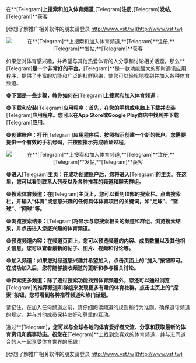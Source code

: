 在**[Telegram]**上搜索和加入体育频道,**[Telegram]**注册,**[Telegram]**发帖,**[Telegram]**获客

[😍想了解推广相关软件的朋友请登录 http://www.vst.tw](http://www.vst.tw)

 <center><img src="https://vst.tw/MP4/tuiguang/png/6.png" alt="在**[Telegram]**上搜索和加入体育频道,**[Telegram]**注册,**[Telegram]**发帖,**[Telegram]**获客"></center>

如果您对体育感兴趣，并希望与其他热爱体育的人分享和讨论相关话题，那么**[Telegram]**是一个非常好的平台。**[Telegram]**是一款功能强大的即时通讯应用程序，提供了丰富的功能和广泛的社群网络，使您可以轻松地找到并加入各种体育频道。

**😄下面是一些步骤，教你如何在**[Telegram]**上搜索和加入体育频道：**

**😄下载和安装**[Telegram]**应用程序：首先，在您的手机或电脑上下载并安装**[Telegram]**应用程序。您可以在App Store或Google Play商店中找到并下载**[Telegram]**应用。**

**😄创建账户：打开**[Telegram]**应用程序后，按照指示创建一个新的账户。您需要提供一个有效的手机号码，并按照指示完成验证过程。**

 <center><img src="https://vst.tw/MP4/tuiguang/png/2.png" alt="在**[Telegram]**上搜索和加入体育频道,**[Telegram]**注册,**[Telegram]**发帖,**[Telegram]**获客"></center>

**😄进入**[Telegram]**主页：在成功创建账户后，您将进入**[Telegram]**的主页。在这里，您可以看到联系人列表以及各种推荐的频道和聊天群组。**

**😄搜索体育频道：在**[Telegram]**主页上，您可以看到顶部的搜索栏。点击搜索栏，并输入“体育”或您感兴趣的任何具体体育项目的关键词，如“足球”、“篮球”、“网球”等。**

**😄浏览搜索结果：**[Telegram]**将显示与您搜索相关的频道和群组。浏览搜索结果，并点击进入您感兴趣的体育频道。**

**😄预览频道内容：在频道页面上，您可以预览频道的内容、成员数量以及其他相关信息。您可以查看最新的帖子、图片、视频和讨论等。**

**😄加入频道：如果您对频道感兴趣并希望加入，点击页面上的“加入”按钮即可。在成功加入后，您将能够接收频道的更新和参与相关讨论。**

**😄探索更多频道：除了通过搜索功能找到体育频道外，您还可以通过浏览**[Telegram]**的推荐频道和群组来发现更多有趣的体育社群。点击主页上的“探索”按钮，您将看到各种推荐频道和热门话题。**

请记住，在加入任何频道之前，请仔细阅读频道的规则和行为准则。确保遵守频道的规定，并与其他成员保持友好和尊重的互动。

通过**[Telegram]**，您可以与全球各地的体育爱好者交流、分享和获取最新的体育资讯和赛事动态。祝您在**[Telegram]**上找到您喜欢的体育频道，并与志同道合的人一起享受体育世界的乐趣！

[😍想了解推广相关软件的朋友请登录 http://www.vst.tw](http://www.vst.tw)



